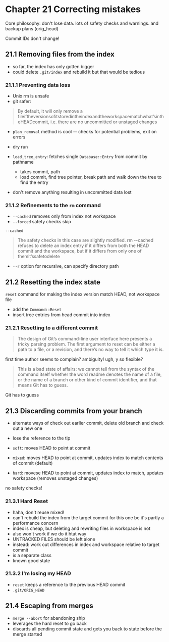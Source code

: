 # Chapter 21 Correcting mistakes

Core philosophy: don't lose data. lots of safety checks and warnings. and backup plans (orig_head)

Commit IDs don't change! 

## 21.1 Removing files from the index
- so far, the index has only gotten bigger
- could delete `.git/index` and rebuild it but that would be tedious

### 21.1.1 Preventing data loss
- Unix rm is unsafe
- git safer: 
> By default, it will only remove a fileiftheversionsofitstoredintheindexandtheworkspacematchwhat’sintheHEADcommit, i.e. there are no uncommitted or unstaged changes

- `plan_removal` method is cool -- checks for potential problems, exit on errors 
- dry run 

- `load_tree_entry`: fetches single `Database::Entry` from commit by pathname 
  - takes commit, path
  - load commit, find tree pointer, break path and walk down the tree to find the entry
- don't remove anything resulting in uncommitted data lost

### 21.1.2 Refinements to the `rm` command
- `--cached` removes only from index not workspace
- `--forced` safety checks skip 

`--cached` 
> The safety checks in this case are slightly modified. rm --cached refuses to delete an index entry if it differs from both the HEAD commit and the workspace, but if it differs from only one of themit’ssafetodelete

- `--r` option for recursive, can specify directory path 


## 21.2 Resetting the index state

`reset` command for making the index version match HEAD, not workspace file 

- add the `Command::Reset`
- insert tree entries from head commit into index

### 21.2.1 Resetting to a different commit 

>  The design of Git’s command-line user interface here presents a tricky parsing problem. The first argument to reset can be either a path to a file, or a revision, and there’s no way to tell it which type it is. 

first time author seems to complain? ambiguity! ugh, y so flexible? 

> This is a bad state of affairs: we cannot tell from the syntax of the command itself whether the word readme denotes the name of a file, or the name of a branch or other kind of commit identifier, and that means Git has to guess.

Git has to guess

## 21.3 Discarding commits from your branch
- alternate ways of check out earlier commit, delete old branch and check out a new one 
- lose the reference to the tip

- `soft`: moves HEAD to point at commit 
- `mixed`: moves HEAD to point at commit, updates index to match contents of commit (default)
- `hard`: movese HEAD to point at commit, updates index to match, updates workspace (removes unstaged changes)

no safety checks!

### 21.3.1 Hard Reset
- haha, don't reuse mixed!
- can't rebuild the index from the target commit for this one bc it's partly a performance concern
- index is cheap, but deleting and rewriting files in workspace is not
- also won't work if we do it htat way 
- UNTRACKED FILES should be left alone
- instead: work out differences in index and workspace relative to target commit
- is a separate class
- known good state

### 21.3.2 I'm losing my HEAD
- `reset` keeps a reference to the previous HEAD commit 
- `.git/ORIG_HEAD`

## 21.4 Escaping from merges
- `merge --abort` for abandoning ship
- leverages the hard reset to go back 
- discards all pending commit state and gets you back to state before the merge started


